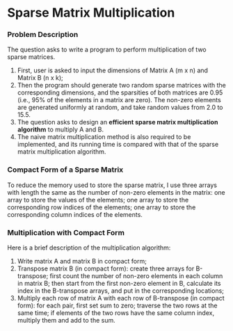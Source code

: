 # Sparse Matrix Multiplication
### Problem Description
The question asks to write a program to perform multiplication of two sparse matrices.
1. First, user is asked to input the dimensions of Matrix A (m x n) and Matrix B (n x k);
1. Then the program should generate two random sparse matrices with the corresponding dimensions, and the sparsities of both matrices are 0.95 (i.e., 95% of the elements in a matrix are zero). The non-zero elements are generated uniformly at random, and take random values from 2.0 to 15.5. 
1. The question asks to design an **efficient sparse matrix multiplication algorithm** to multiply A and B. 
1. The naive matrix multiplication method is also required to be implemented, and its running time is compared with that of the sparse matrix multiplication algorithm.

### Compact Form of a Sparse Matrix
To reduce the memory used to store the sparse matrix, I use three arrays with length the same as the number of non-zero elements in the matrix: one array to store the values of the elements; one array to store the corresponding row indices of the elements; one array to store the corresponding column indices of the elements.

### Multiplication with Compact Form
Here is a brief description of the multiplication algorithm:
1. Write matrix A and matrix B in compact form;
1. Transpose matrix B (in compact form): create three arrays for B-transpose; first count the number of non-zero elements in each column in matrix B; then start from the first non-zero element in B, calculate its index in the B-transpose arrays, and put in the corresponding locations;
1. Multiply each row of matrix A with each row of B-transpose (in compact form): for each pair, first set sum to zero; traverse the two rows at the same time; if elements of the two rows have the same column index, multiply them and add to the sum.

